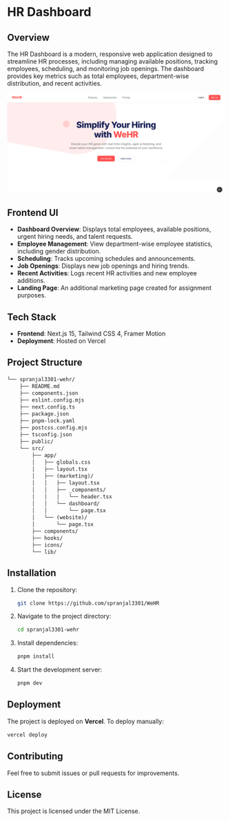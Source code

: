 # HR Dashboard

## Overview
The HR Dashboard is a modern, responsive web application designed to streamline HR processes, including managing available positions, tracking employees, scheduling, and monitoring job openings. The dashboard provides key metrics such as total employees, department-wise distribution, and recent activities.

![alt text](https://github.com/spranjal3301/WeHR/blob/main/preview.png?raw=true)

## Frontend UI
- **Dashboard Overview**: Displays total employees, available positions, urgent hiring needs, and talent requests.
- **Employee Management**: View department-wise employee statistics, including gender distribution.
- **Scheduling**: Tracks upcoming schedules and announcements.
- **Job Openings**: Displays new job openings and hiring trends.
- **Recent Activities**: Logs recent HR activities and new employee additions.
- **Landing Page**: An additional marketing page created for assignment purposes.

## Tech Stack
- **Frontend**: Next.js 15, Tailwind CSS 4, Framer Motion
- **Deployment**: Hosted on Vercel

## Project Structure
```
└── spranjal3301-wehr/
    ├── README.md
    ├── components.json
    ├── eslint.config.mjs
    ├── next.config.ts
    ├── package.json
    ├── pnpm-lock.yaml
    ├── postcss.config.mjs
    ├── tsconfig.json
    ├── public/
    └── src/
        ├── app/
        │   ├── globals.css
        │   ├── layout.tsx
        │   ├── (marketing)/
        │   │   ├── layout.tsx
        │   │   ├── _components/
        │   │   │   └── header.tsx
        │   │   └── dashboard/
        │   │       └── page.tsx
        │   └── (website)/
        │       └── page.tsx
        ├── components/
        ├── hooks/
        ├── icons/
        └── lib/
```

## Installation
1. Clone the repository:
   ```sh
   git clone https://github.com/spranjal3301/WeHR
   ```
2. Navigate to the project directory:
   ```sh
   cd spranjal3301-wehr
   ```
3. Install dependencies:
   ```sh
   pnpm install
   ```
4. Start the development server:
   ```sh
   pnpm dev
   ```

## Deployment
The project is deployed on **Vercel**. To deploy manually:
```sh
vercel deploy
```

## Contributing
Feel free to submit issues or pull requests for improvements.

## License
This project is licensed under the MIT License.






